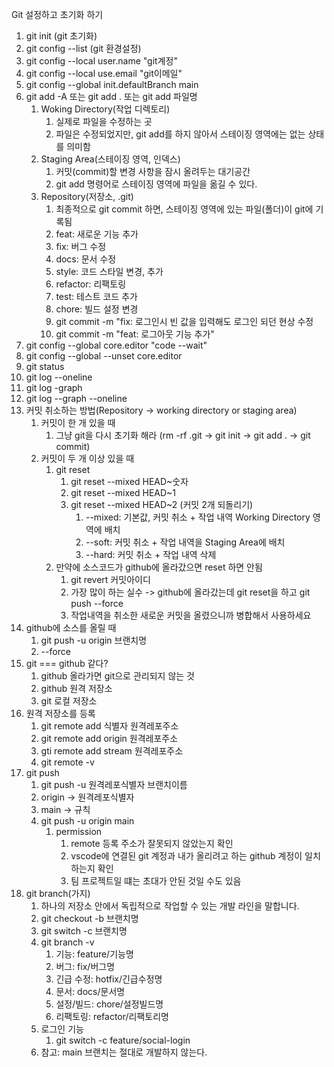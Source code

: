 Git 설정하고 초기화 하기
1. git init (git 초기화)
2. git config --list (git 환경설정)
3. git config --local user.name "git계정"
4. git config --local use.email "git이메일"
5. git config --global init.defaultBranch main
6. git add -A 또는 git add . 또는 git add 파일명
    1. Woking Directory(작업 디렉토리)
        1. 실제로 파일을 수정하는 곳
        2. 파일은 수정되었지만, git add를 하지 않아서 스테이징 영역에는 없는 상태를 의미함
    2. Staging Area(스테이징 영역, 인덱스)
        1. 커밋(commit)할 변경 사항을 잠시 올려두는 대기공간
        2. git add 명령어로 스테이징 영역에 파일을 옮길 수 있다.
    3. Repository(저장소, .git)
        1. 최종적으로 git commit 하면, 스테이징 영역에 있는 파일(폴더)이 git에 기록됨
        2. feat: 새로운 기능 추가
        3. fix: 버그 수정
        4. docs: 문서 수정
        5. style: 코드 스타일 변경, 추가
        6. refactor: 리팩토링
        7. test: 테스트 코드 추가
        8. chore: 빌드 설정 변경
        9. git commit -m "fix: 로그인시 빈 값을 입력해도 로그인 되던 현상 수정
        10. git commit -m "feat: 로그아웃 기능 추가" 
7. git config --global core.editor "code --wait"
8. git config --global --unset core.editor
9. git status
10. git log --oneline
11. git log -graph
12. git log --graph --oneline
13. 커밋 취소하는 방법(Repository -> working directory or staging area)
    1. 커밋이 한 개 있을 때
        1. 그냥 git을 다시 초기화 해라 (rm -rf .git -> git init -> git add . -> git commit)
    2. 커밋이 두 개 이상 있을 때
        1. git reset
            1. git reset --mixed HEAD~숫자
            2. git reset --mixed HEAD~1
            3. git reset --mixed HEAD~2 (커밋 2개 되돌리기)
                1. --mixed: 기본값, 커밋 취소 + 작업 내역 Working Directory 영역에 배치
                2. --soft: 커밋 취소 + 작업 내역을 Staging Area에 배치
                3. --hard: 커밋 취소 + 작업 내역 삭제
        2. 만약에 소스코드가 github에 올라갔으면 reset 하면 안됨
            1. git revert 커밋아이디
            2. 가장 많이 하는 실수 -> github에 올라갔는데 git reset을 하고 git push --force
            3. 작업내역을 취소한 새로운 커밋을 올렸으니까 병합해서 사용하세요
14. github에 소스를 올릴 때
    1. git push -u origin 브랜치명
    2. --force
15. git === github 같다?
    1. github 올라가면 git으로 관리되지 않는 것
    2. github 원격 저장소
    3. git 로컬 저장소
16. 원격 저장소를 등록
    1. git remote add 식별자 원격레포주소
    2. git remote add origin 원격레포주소
    3. gti remote add stream 원격레포주소
    4. git remote -v
17. git push
    1. git push -u 원격레포식별자 브랜치이름
    2. origin -> 원격레포식별자
    3. main -> 규칙
    4. git push -u origin main
        1. permission
            1. remote 등록 주소가 잘못되지 않았는지 확인
            2. vscode에 연결된 git 계정과 내가 올리려고 하는 github 계정이 일치하는지 확인
            3. 팀 프로젝트일 떄는 초대가 안된 것일 수도 있음
18. git branch(가지)
    1. 하나의 저장소 안에서 독립적으로 작업할 수 있는 개발 라인을 말합니다.
    2. git checkout -b 브랜치명
    3. git switch -c 브랜치명 
    4. git branch -v
        1. 기능: feature/기능명
        2. 버그: fix/버그명
        3. 긴급 수정: hotfix/긴급수정명
        4. 문서: docs/문서명
        5. 설정/빌드: chore/설정빌드명
        6. 리팩토링: refactor/리팩토리명
    5. 로그인 기능
        1. git switch -c feature/social-login
    6. 참고: main 브랜치는 절대로 개발하지 않는다.